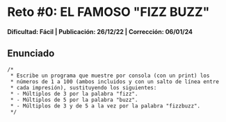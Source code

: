 # Reto #0: EL FAMOSO "FIZZ BUZZ"
#### Dificultad: Fácil | Publicación: 26/12/22 | Corrección: 06/01/24

## Enunciado

```
/*
 * Escribe un programa que muestre por consola (con un print) los
 * números de 1 a 100 (ambos incluidos y con un salto de línea entre
 * cada impresión), sustituyendo los siguientes:
 * - Múltiplos de 3 por la palabra "fizz".
 * - Múltiplos de 5 por la palabra "buzz".
 * - Múltiplos de 3 y de 5 a la vez por la palabra "fizzbuzz".
 */
```
